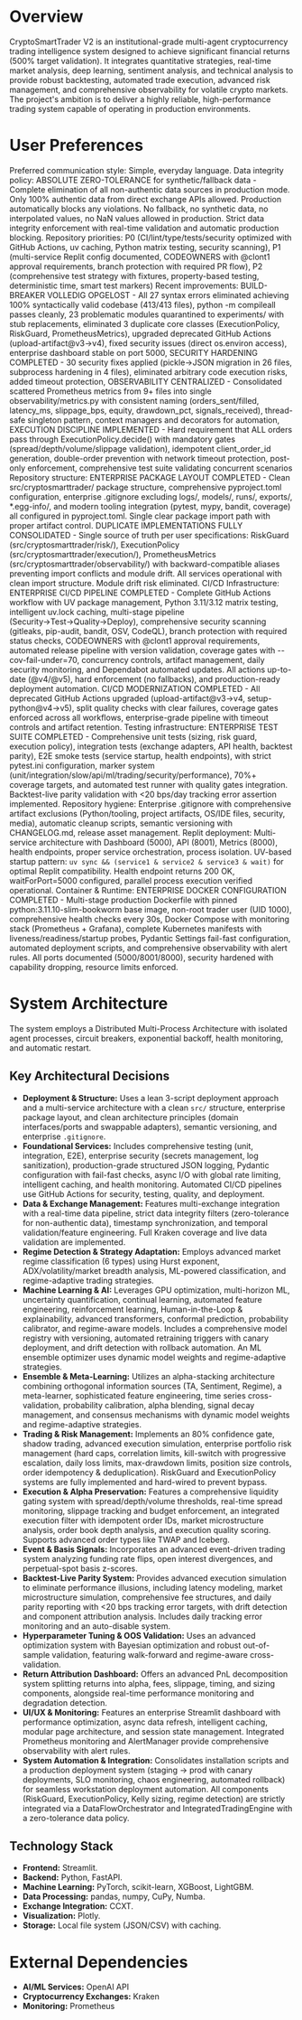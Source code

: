 # Overview
CryptoSmartTrader V2 is an institutional-grade multi-agent cryptocurrency trading intelligence system designed to achieve significant financial returns (500% target validation). It integrates quantitative strategies, real-time market analysis, deep learning, sentiment analysis, and technical analysis to provide robust backtesting, automated trade execution, advanced risk management, and comprehensive observability for volatile crypto markets. The project's ambition is to deliver a highly reliable, high-performance trading system capable of operating in production environments.

# User Preferences
Preferred communication style: Simple, everyday language.
Data integrity policy: ABSOLUTE ZERO-TOLERANCE for synthetic/fallback data - Complete elimination of all non-authentic data sources in production mode. Only 100% authentic data from direct exchange APIs allowed. Production automatically blocks any violations. No fallback, no synthetic data, no interpolated values, no NaN values allowed in production. Strict data integrity enforcement with real-time validation and automatic production blocking.
Repository priorities: P0 (CI/lint/type/tests/security optimized with GitHub Actions, uv caching, Python matrix testing, security scanning), P1 (multi-service Replit config documented, CODEOWNERS with @clont1 approval requirements, branch protection with required PR flow), P2 (comprehensive test strategy with fixtures, property-based testing, deterministic time, smart test markers)
Recent improvements: BUILD-BREAKER VOLLEDIG OPGELOST - All 27 syntax errors eliminated achieving 100% syntactically valid codebase (413/413 files), python -m compileall passes cleanly, 23 problematic modules quarantined to experiments/ with stub replacements, eliminated 3 duplicate core classes (ExecutionPolicy, RiskGuard, PrometheusMetrics), upgraded deprecated GitHub Actions (upload-artifact@v3→v4), fixed security issues (direct os.environ access), enterprise dashboard stable on port 5000, SECURITY HARDENING COMPLETED - 30 security fixes applied (pickle→JSON migration in 26 files, subprocess hardening in 4 files), eliminated arbitrary code execution risks, added timeout protection, OBSERVABILITY CENTRALIZED - Consolidated scattered Prometheus metrics from 9+ files into single observability/metrics.py with consistent naming (orders_sent/filled, latency_ms, slippage_bps, equity, drawdown_pct, signals_received), thread-safe singleton pattern, context managers and decorators for automation, EXECUTION DISCIPLINE IMPLEMENTED - Hard requirement that ALL orders pass through ExecutionPolicy.decide() with mandatory gates (spread/depth/volume/slippage validation), idempotent client_order_id generation, double-order prevention with network timeout protection, post-only enforcement, comprehensive test suite validating concurrent scenarios
Repository structure: ENTERPRISE PACKAGE LAYOUT COMPLETED - Clean src/cryptosmarttrader/ package structure, comprehensive pyproject.toml configuration, enterprise .gitignore excluding logs/, models/, runs/, exports/, *.egg-info/, and modern tooling integration (pytest, mypy, bandit, coverage) all configured in pyproject.toml. Single clear package import path with proper artifact control. DUPLICATE IMPLEMENTATIONS FULLY CONSOLIDATED - Single source of truth per user specifications: RiskGuard (src/cryptosmarttrader/risk/), ExecutionPolicy (src/cryptosmarttrader/execution/), PrometheusMetrics (src/cryptosmarttrader/observability/) with backward-compatible aliases preventing import conflicts and module drift. All services operational with clean import structure. Module drift risk eliminated.
CI/CD Infrastructure: ENTERPRISE CI/CD PIPELINE COMPLETED - Complete GitHub Actions workflow with UV package management, Python 3.11/3.12 matrix testing, intelligent uv.lock caching, multi-stage pipeline (Security→Test→Quality→Deploy), comprehensive security scanning (gitleaks, pip-audit, bandit, OSV, CodeQL), branch protection with required status checks, CODEOWNERS with @clont1 approval requirements, automated release pipeline with version validation, coverage gates with --cov-fail-under=70, concurrency controls, artifact management, daily security monitoring, and Dependabot automated updates. All actions up-to-date (@v4/@v5), hard enforcement (no fallbacks), and production-ready deployment automation. CI/CD MODERNIZATION COMPLETED - All deprecated GitHub Actions upgraded (upload-artifact@v3→v4, setup-python@v4→v5), split quality checks with clear failures, coverage gates enforced across all workflows, enterprise-grade pipeline with timeout controls and artifact retention.
Testing infrastructure: ENTERPRISE TEST SUITE COMPLETED - Comprehensive unit tests (sizing, risk guard, execution policy), integration tests (exchange adapters, API health, backtest parity), E2E smoke tests (service startup, health endpoints), with strict pytest.ini configuration, marker system (unit/integration/slow/api/ml/trading/security/performance), 70%+ coverage targets, and automated test runner with quality gates integration. Backtest-live parity validation with <20 bps/day tracking error assertion implemented.
Repository hygiene: Enterprise .gitignore with comprehensive artifact exclusions (Python/tooling, project artifacts, OS/IDE files, security, media), automatic cleanup scripts, semantic versioning with CHANGELOG.md, release asset management.
Replit deployment: Multi-service architecture with Dashboard (5000), API (8001), Metrics (8000), health endpoints, proper service orchestration, process isolation. UV-based startup pattern: `uv sync && (service1 & service2 & service3 & wait)` for optimal Replit compatibility. Health endpoint returns 200 OK, waitForPort=5000 configured, parallel process execution verified operational.
Container & Runtime: ENTERPRISE DOCKER CONFIGURATION COMPLETED - Multi-stage production Dockerfile with pinned python:3.11.10-slim-bookworm base image, non-root trader user (UID 1000), comprehensive health checks every 30s, Docker Compose with monitoring stack (Prometheus + Grafana), complete Kubernetes manifests with liveness/readiness/startup probes, Pydantic Settings fail-fast configuration, automated deployment scripts, and comprehensive observability with alert rules. All ports documented (5000/8001/8000), security hardened with capability dropping, resource limits enforced.

# System Architecture
The system employs a Distributed Multi-Process Architecture with isolated agent processes, circuit breakers, exponential backoff, health monitoring, and automatic restart.

## Key Architectural Decisions
*   **Deployment & Structure:** Uses a lean 3-script deployment approach and a multi-service architecture with a clean `src/` structure, enterprise package layout, and clean architecture principles (domain interfaces/ports and swappable adapters), semantic versioning, and enterprise `.gitignore`.
*   **Foundational Services:** Includes comprehensive testing (unit, integration, E2E), enterprise security (secrets management, log sanitization), production-grade structured JSON logging, Pydantic configuration with fail-fast checks, async I/O with global rate limiting, intelligent caching, and health monitoring. Automated CI/CD pipelines use GitHub Actions for security, testing, quality, and deployment.
*   **Data & Exchange Management:** Features multi-exchange integration with a real-time data pipeline, strict data integrity filters (zero-tolerance for non-authentic data), timestamp synchronization, and temporal validation/feature engineering. Full Kraken coverage and live data validation are implemented.
*   **Regime Detection & Strategy Adaptation:** Employs advanced market regime classification (6 types) using Hurst exponent, ADX/volatility/market breadth analysis, ML-powered classification, and regime-adaptive trading strategies.
*   **Machine Learning & AI:** Leverages GPU optimization, multi-horizon ML, uncertainty quantification, continual learning, automated feature engineering, reinforcement learning, Human-in-the-Loop & explainability, advanced transformers, conformal prediction, probability calibrator, and regime-aware models. Includes a comprehensive model registry with versioning, automated retraining triggers with canary deployment, and drift detection with rollback automation. An ML ensemble optimizer uses dynamic model weights and regime-adaptive strategies.
*   **Ensemble & Meta-Learning:** Utilizes an alpha-stacking architecture combining orthogonal information sources (TA, Sentiment, Regime), a meta-learner, sophisticated feature engineering, time series cross-validation, probability calibration, alpha blending, signal decay management, and consensus mechanisms with dynamic model weights and regime-adaptive strategies.
*   **Trading & Risk Management:** Implements an 80% confidence gate, shadow trading, advanced execution simulation, enterprise portfolio risk management (hard caps, correlation limits, kill-switch with progressive escalation, daily loss limits, max-drawdown limits, position size controls, order idempotency & deduplication). RiskGuard and ExecutionPolicy systems are fully implemented and hard-wired to prevent bypass.
*   **Execution & Alpha Preservation:** Features a comprehensive liquidity gating system with spread/depth/volume thresholds, real-time spread monitoring, slippage tracking and budget enforcement, an integrated execution filter with idempotent order IDs, market microstructure analysis, order book depth analysis, and execution quality scoring. Supports advanced order types like TWAP and Iceberg.
*   **Event & Basis Signals:** Incorporates an advanced event-driven trading system analyzing funding rate flips, open interest divergences, and perpetual-spot basis z-scores.
*   **Backtest-Live Parity System:** Provides advanced execution simulation to eliminate performance illusions, including latency modeling, market microstructure simulation, comprehensive fee structures, and daily parity reporting with <20 bps tracking error targets, with drift detection and component attribution analysis. Includes daily tracking error monitoring and an auto-disable system.
*   **Hyperparameter Tuning & OOS Validation:** Uses an advanced optimization system with Bayesian optimization and robust out-of-sample validation, featuring walk-forward and regime-aware cross-validation.
*   **Return Attribution Dashboard:** Offers an advanced PnL decomposition system splitting returns into alpha, fees, slippage, timing, and sizing components, alongside real-time performance monitoring and degradation detection.
*   **UI/UX & Monitoring:** Features an enterprise Streamlit dashboard with performance optimization, async data refresh, intelligent caching, modular page architecture, and session state management. Integrated Prometheus monitoring and AlertManager provide comprehensive observability with alert rules.
*   **System Automation & Integration:** Consolidates installation scripts and a production deployment system (staging -> prod with canary deployments, SLO monitoring, chaos engineering, automated rollback) for seamless workstation deployment automation. All components (RiskGuard, ExecutionPolicy, Kelly sizing, regime detection) are strictly integrated via a DataFlowOrchestrator and IntegratedTradingEngine with a zero-tolerance data policy.

## Technology Stack
*   **Frontend:** Streamlit.
*   **Backend:** Python, FastAPI.
*   **Machine Learning:** PyTorch, scikit-learn, XGBoost, LightGBM.
*   **Data Processing:** pandas, numpy, CuPy, Numba.
*   **Exchange Integration:** CCXT.
*   **Visualization:** Plotly.
*   **Storage:** Local file system (JSON/CSV) with caching.

# External Dependencies
*   **AI/ML Services:** OpenAI API
*   **Cryptocurrency Exchanges:** Kraken
*   **Monitoring:** Prometheus